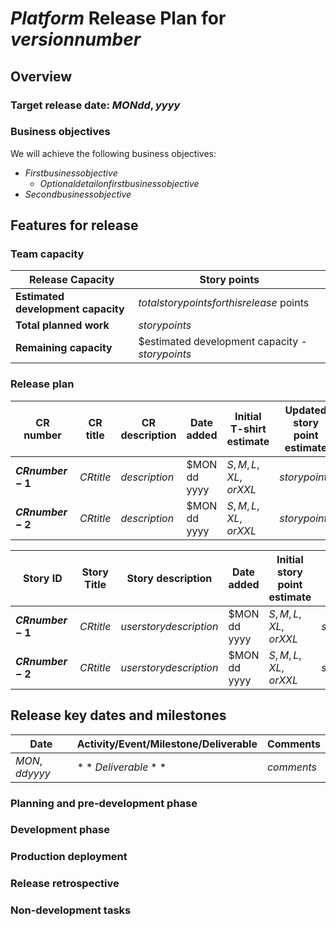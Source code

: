 # $Platform$ Release Plan for $version number$

## Overview

### Target release date: $MON dd, yyyy$

### Business objectives

We will achieve the following business objectives:

* $First business objective$
  * $Optional detail on first business objective$
* $Second business objective$

## Features for release

### Team capacity

Release Capacity | Story points
------------ | -------------
**Estimated development capacity** | $total story points for this release$ points
**Total planned work** | $story points$
**Remaining capacity** | $estimated development capacity - $story points$

### Release plan 


CR number| CR title | CR description | Date added | Initial T-shirt estimate | Updated story point estimate   
---------| ---------| -------------- | ---------- | ---------------- | --------------------
**$CR number-1$** | $CR title$ | $description$ | $MON dd yyyy | $S, M, L, XL, or XXL$ | $story points$
**$CR number-2$** | $CR title$ | $description$ | $MON dd yyyy | $S, M, L, XL, or XXL$ | $story points$

Story ID | Story Title | Story description | Date added | Initial story point estimate | Updated Story Point Estimate   
---------| ---------| -------------- | ---------- | ---------------- | --------------------
**$CR number-1$** | $CR title$ | $user story description$ | $MON dd yyyy | $S, M, L, XL, or XXL$ | $story points$
**$CR number-2$** | $CR title$ | $user story description$ | $MON dd yyyy | $S, M, L, XL, or XXL$ | $story points$

## Release key dates and milestones

Date | Activity/Event/Milestone/Deliverable| Comments 
---------| ---------| -------------- | 
$MON, dd yyyy$ | $**Deliverable**$ | $comments$

### Planning and pre-development phase

### Development phase

### Production deployment

### Release retrospective

### Non-development tasks
